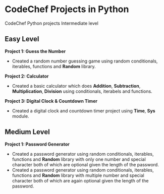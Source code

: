 # CodeChef Projects in Python
CodeChef Python projects Intermediate level

## Easy Level
**Project 1: Guess the Number**
- Created a random number guessing game using random conditionals, iterables, functions and **Random** library.

**Project 2: Calculator**
- Created a basic calculator which does **Addition**, **Subtraction**, **Multiplication**, **Division** using conditionals, iterabels and functions.

**Project 3: Digital Clock & Countdown Timer**
- Created a digital clock and countdown timer project using **Time**, **Sys** module.

## Medium Level
**Project 1: Password Generator**
- Created a password generator using random conditionals, iterables, functions and **Random** library with only one number and special character both of which are optional given the length of the password.
- Created a password generator using random conditionals, iterables, functions and **Random** library with multiple number and special character both of which are again optional given the length of the password.
